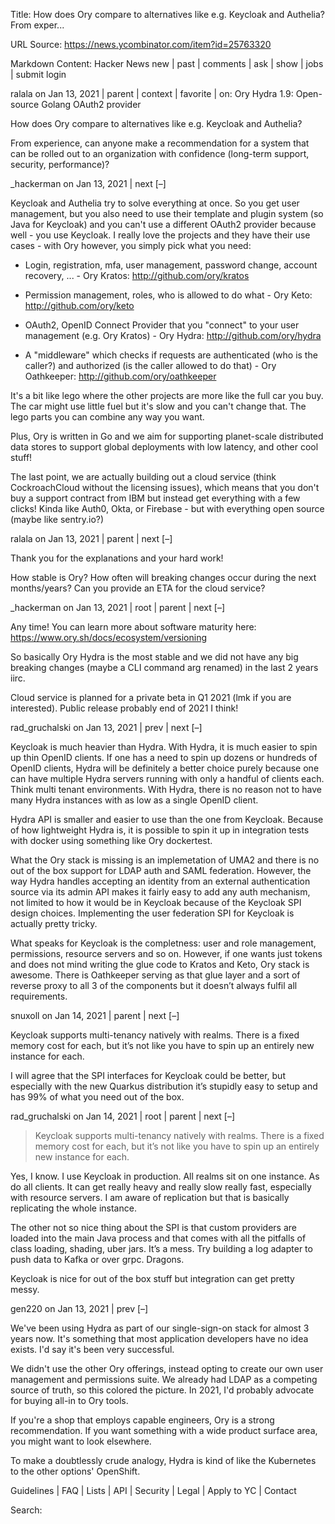 Title: How does Ory compare to alternatives like e.g. Keycloak and Authelia? From exper...

URL Source: https://news.ycombinator.com/item?id=25763320

Markdown Content:
	Hacker News new | past | comments | ask | show | jobs | submit	login



	
	
ralala on Jan 13, 2021 | parent | context | favorite | on: Ory Hydra 1.9: Open-source Golang OAuth2 provider


How does Ory compare to alternatives like e.g. Keycloak and Authelia?

From experience, can anyone make a recommendation for a system that can be rolled out to an organization with confidence (long-term support, security, performance)?




	
	
_hackerman on Jan 13, 2021 | next [–]


Keycloak and Authelia try to solve everything at once. So you get user management, but you also need to use their template and plugin system (so Java for Keycloak) and you can't use a different OAuth2 provider because well - you use Keycloak. I really love the projects and they have their use cases - with Ory however, you simply pick what you need:

- Login, registration, mfa, user management, password change, account recovery, ... - Ory Kratos: http://github.com/ory/kratos

- Permission management, roles, who is allowed to do what - Ory Keto: http://github.com/ory/keto

- OAuth2, OpenID Connect Provider that you "connect" to your user management (e.g. Ory Kratos) - Ory Hydra: http://github.com/ory/hydra

- A "middleware" which checks if requests are authenticated (who is the caller?) and authorized (is the caller allowed to do that) - Ory Oathkeeper: http://github.com/ory/oathkeeper

It's a bit like lego where the other projects are more like the full car you buy. The car might use little fuel but it's slow and you can't change that. The lego parts you can combine any way you want.

Plus, Ory is written in Go and we aim for supporting planet-scale distributed data stores to support global deployments with low latency, and other cool stuff!

The last point, we are actually building out a cloud service (think CockroachCloud without the licensing issues), which means that you don't buy a support contract from IBM but instead get everything with a few clicks! Kinda like Auth0, Okta, or Firebase - but with everything open source (maybe like sentry.io?)



	
	
ralala on Jan 13, 2021 | parent | next [–]


Thank you for the explanations and your hard work!

How stable is Ory? How often will breaking changes occur during the next months/years? Can you provide an ETA for the cloud service?



	
	
_hackerman on Jan 13, 2021 | root | parent | next [–]


Any time! You can learn more about software maturity here: https://www.ory.sh/docs/ecosystem/versioning

So basically Ory Hydra is the most stable and we did not have any big breaking changes (maybe a CLI command arg renamed) in the last 2 years iirc.

Cloud service is planned for a private beta in Q1 2021 (lmk if you are interested). Public release probably end of 2021 I think!



	
	
rad_gruchalski on Jan 13, 2021 | prev | next [–]


Keycloak is much heavier than Hydra. With Hydra, it is much easier to spin up thin OpenID clients. If one has a need to spin up dozens or hundreds of OpenID clients, Hydra will be definitely a better choice purely because one can have multiple Hydra servers running with only a handful of clients each. Think multi tenant environments. With Hydra, there is no reason not to have many Hydra instances with as low as a single OpenID client.

Hydra API is smaller and easier to use than the one from Keycloak. Because of how lightweight Hydra is, it is possible to spin it up in integration tests with docker using something like Ory dockertest.

What the Ory stack is missing is an implemetation of UMA2 and there is no out of the box support for LDAP auth and SAML federation. However, the way Hydra handles accepting an identity from an external authentication source via its admin API makes it fairly easy to add any auth mechanism, not limited to how it would be in Keycloak because of the Keycloak SPI design choices. Implementing the user federation SPI for Keycloak is actually pretty tricky.

What speaks for Keycloak is the completness: user and role management, permissions, resource servers and so on. However, if one wants just tokens and does not mind writing the glue code to Kratos and Keto, Ory stack is awesome. There is Oathkeeper serving as that glue layer and a sort of reverse proxy to all 3 of the components but it doesn’t always fulfil all requirements.



	
	
snuxoll on Jan 14, 2021 | parent | next [–]


Keycloak supports multi-tenancy natively with realms. There is a fixed memory cost for each, but it’s not like you have to spin up an entirely new instance for each.

I will agree that the SPI interfaces for Keycloak could be better, but especially with the new Quarkus distribution it’s stupidly easy to setup and has 99% of what you need out of the box.



	
	
rad_gruchalski on Jan 14, 2021 | root | parent | next [–]


> Keycloak supports multi-tenancy natively with realms. There is a fixed memory cost for each, but it’s not like you have to spin up an entirely new instance for each.

Yes, I know. I use Keycloak in production. All realms sit on one instance. As do all clients. It can get really heavy and really slow really fast, especially with resource servers. I am aware of replication but that is basically replicating the whole instance.

The other not so nice thing about the SPI is that custom providers are loaded into the main Java process and that comes with all the pitfalls of class loading, shading, uber jars. It’s a mess. Try building a log adapter to push data to Kafka or over grpc. Dragons.

Keycloak is nice for out of the box stuff but integration can get pretty messy.



	
	
gen220 on Jan 13, 2021 | prev [–]


We've been using Hydra as part of our single-sign-on stack for almost 3 years now. It's something that most application developers have no idea exists. I'd say it's been very successful.

We didn't use the other Ory offerings, instead opting to create our own user management and permissions suite. We already had LDAP as a competing source of truth, so this colored the picture. In 2021, I'd probably advocate for buying all-in to Ory tools.

If you're a shop that employs capable engineers, Ory is a strong recommendation. If you want something with a wide product surface area, you might want to look elsewhere.

To make a doubtlessly crude analogy, Hydra is kind of like the Kubernetes to the other options' OpenShift.







Guidelines | FAQ | Lists | API | Security | Legal | Apply to YC | Contact


Search:
